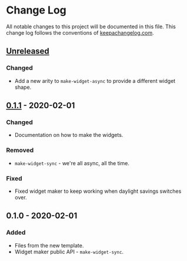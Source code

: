 # Change Log
All notable changes to this project will be documented in this file. This change log follows the conventions of [keepachangelog.com](http://keepachangelog.com/).

## [Unreleased]
### Changed
- Add a new arity to `make-widget-async` to provide a different widget shape.

## [0.1.1] - 2020-02-01
### Changed
- Documentation on how to make the widgets.

### Removed
- `make-widget-sync` - we're all async, all the time.

### Fixed
- Fixed widget maker to keep working when daylight savings switches over.

## 0.1.0 - 2020-02-01
### Added
- Files from the new template.
- Widget maker public API - `make-widget-sync`.

[Unreleased]: https://github.com/your-name/rdf/compare/0.1.1...HEAD
[0.1.1]: https://github.com/your-name/rdf/compare/0.1.0...0.1.1
